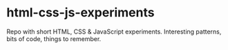 # html-css-js-experiments
Repo with short HTML, CSS &amp; JavaScript experiments. Interesting patterns, bits of code, things to remember.
